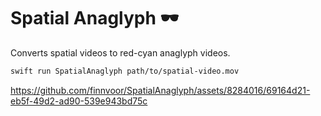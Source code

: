 # Spatial Anaglyph 🕶️

Converts spatial videos to red-cyan anaglyph videos.

```bash
swift run SpatialAnaglyph path/to/spatial-video.mov
```

https://github.com/finnvoor/SpatialAnaglyph/assets/8284016/69164d21-eb5f-49d2-ad90-539e943bd75c

